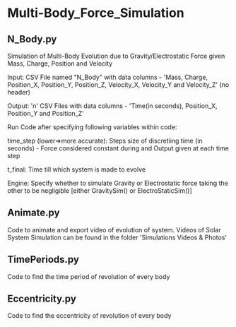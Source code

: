 # Multi-Body_Force_Simulation

## N_Body.py

Simulation of Multi-Body Evolution due to Gravity/Electrostatic Force given Mass, Charge, Position and Velocity


Input: CSV File named "N_Body" with data columns - 'Mass, Charge, Position_X, Position_Y, Position_Z, Velocity_X, Velocity_Y and Velocity_Z' (no header)

Output: 'n' CSV Files with data columns - 'Time(in seconds), Position_X, Position_Y and Position_Z'


Run Code after specifying following variables within code:

time_step (lower=>more accurate): Steps size of discretiing time (in seconds) - Force considered constant during and Output given at each time step

t_final: Time till which system is made to evolve

Engine: Specify whether to simulate Gravity or Electrostatic force taking the other to be negligible [either GravitySim() or ElectroStaticSim()]


## Animate.py

Code to animate and export video of evolution of system. Videos of Solar System Simulation can be found in the folder 'Simulations Videos & Photos'


## TimePeriods.py
Code to find the time period of revolution of every body

## Eccentricity.py
Code to find the eccentricity of revolution of every body

